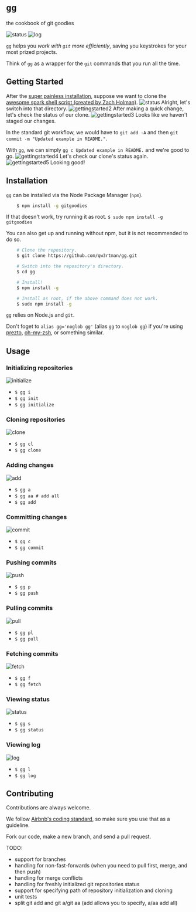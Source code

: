 `gg`
==

the cookbook of git goodies

![status](http://qw3rtman.github.io/gg/screenshots/status.png)
![log](http://qw3rtman.github.io/gg/screenshots/log.png)

`gg` helps you *work with `git` more efficiently*, saving you keystrokes for your most prized projects.

Think of `gg` as a wrapper for the `git` commands that you run all the time.

## Getting Started
After the [super painless installation](#installation), suppose we want to clone the [awesome spark shell script (created by Zach Holman)](https://github.com/holman/spark).
![status](http://qw3rtman.github.io/gg/screenshots/clone.png)
Alright, let's switch into that directory.
![gettingstarted2](http://qw3rtman.github.io/gg/screenshots/gettingstarted2.png)
After making a quick change, let's check the status of our clone.
![gettingstarted3](http://qw3rtman.github.io/gg/screenshots/gettingstarted3.png)
Looks like we haven't staged our changes.

In the standard git workflow, we would have to `git add -A` and then `git commit -m "Updated example in README."`.

With `gg`, we can simply `gg c Updated example in README.` and we're good to go.
![gettingstarted4](http://qw3rtman.github.io/gg/screenshots/gettingstarted4.png)
Let's check our clone's status again.
![gettingstarted5](http://qw3rtman.github.io/gg/screenshots/gettingstarted5.png)
Looking good!

## Installation
`gg` can be installed via the Node Package Manager (`npm`).

```sh
	$ npm install -g gitgoodies
```

If that doesn't work, try running it as root. `$ sudo npm install -g gitgoodies`

You can also get up and running without npm, but it is not recommended to do so.

```sh
	# Clone the repository.
	$ git clone https://github.com/qw3rtman/gg.git

	# Switch into the repository's directory.
	$ cd gg

	# Install!
	$ npm install -g

	# Install as root, if the above command does not work.
	$ sudo npm install -g
```

`gg` relies on Node.js and `git`.

Don't foget to `alias gg='noglob gg'` (alias `gg` to `noglob gg`) if you're using [prezto](https://github.com/sorin-ionescu/prezto), [oh-my-zsh](https://github.com/robbyrussell/oh-my-zsh), or something similar.

## Usage
### Initializing repositories
![initialize](http://qw3rtman.github.io/gg/screenshots/initialize.png)
* `$ gg i`
* `$ gg init`
* `$ gg initialize`

### Cloning repositories
![clone](http://qw3rtman.github.io/gg/screenshots/clone.png)
* `$ gg cl`
* `$ gg clone`

### Adding changes
![add](http://qw3rtman.github.io/gg/screenshots/add.png)
* `$ gg a`
* `$ gg aa # add all`
* `$ gg add`

### Committing changes
![commit](http://qw3rtman.github.io/gg/screenshots/commit.png)
* `$ gg c`
* `$ gg commit`

### Pushing commits
![push](http://qw3rtman.github.io/gg/screenshots/push.png)
* `$ gg p`
* `$ gg push`

### Pulling commits
![pull](http://qw3rtman.github.io/gg/screenshots/pull.png)
* `$ gg pl`
* `$ gg pull`

### Fetching commits
![fetch](http://qw3rtman.github.io/gg/screenshots/fetch.png)
* `$ gg f`
* `$ gg fetch`

### Viewing status
![status](http://qw3rtman.github.io/gg/screenshots/status.png)
* `$ gg s`
* `$ gg status`

### Viewing log
![log](http://qw3rtman.github.io/gg/screenshots/log.png)
* `$ gg l`
* `$ gg log`

## Contributing
Contributions are always welcome.

We follow [Airbnb's coding standard](https://github.com/airbnb/javascript), so make sure you use that as a guideline.

Fork our code, make a new branch, and send a pull request.

TODO:
* support for branches
* handling for non-fast-forwards (when you need to pull first, merge, and then push)
* handling for merge conflicts
* handling for freshly initialized git repositories status
* support for specifying path of repository initialization and cloning
* unit tests
* split git add and git a/git aa (add allows you to specify, a/aa add all)
